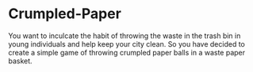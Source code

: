 # Crumpled-Paper
You want to inculcate the habit of throwing the waste in the trash bin in young individuals
and help keep your city clean. So you have decided to create a simple game of throwing
crumpled paper balls in a waste paper basket.
